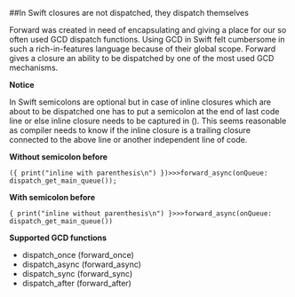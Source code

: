 ##In Swift closures are not dispatched, they dispatch themselves

Forward was created in need of encapsulating and giving a place for our so often used GCD dispatch functions. Using GCD in Swift felt cumbersome in such a rich-in-features language because of their global scope. Forward gives a closure an ability to be dispatched by one of the most used GCD mechanisms. 

**Notice**

In Swift semicolons are optional but in case of inline closures which are about to be dispatched one has to put a semicolon at the end of last code line or else inline closure needs to be captured in (). This seems reasonable as compiler needs to know if the inline closure is a trailing closure connected to the above line or another independent line of code.


**Without semicolon before**

```
({ print("inline with parenthesis\n") })>>>forward_async(onQueue: dispatch_get_main_queue());
```

**With semicolon before**

```
{ print("inline without parenthesis\n") }>>>forward_async(onQueue: dispatch_get_main_queue())
```

**Supported GCD functions**

* dispatch_once (forward\_once)
* dispatch_async (forward\_async)
* dispatch_sync (forward\_sync)
* dispatch_after (forward\_after)

